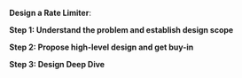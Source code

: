 **Design a Rate Limiter**:

**Step 1: Understand the problem and establish design scope**

**Step 2: Propose high-level design and get buy-in**

**Step 3: Design Deep Dive**